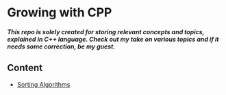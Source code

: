 # Growing with CPP

#### ***This repo is solely created for storing relevant concepts and topics, explained in C++ language. Check out my take on various topics and if it needs some correction, be my guest.***

## Content
- [Sorting Algorithms](./sorting_algorithms)
